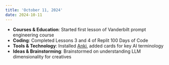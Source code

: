 ```yaml
---
title: 'October 11, 2024'
date: 2024-10-11
---
```


- **Courses & Education**: Started first lesson of Vanderbilt prompt engineering course
- **Coding**: Completed Lessons 3 and 4 of Replit 100 Days of Code
- **Tools & Technology**: Installed [Anki](https://apps.ankiweb.net), added cards for key AI terminology
- **Ideas & Brainstorming**: Brainstormed on understanding LLM dimensionality for creatives